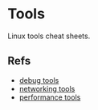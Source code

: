 # Tools

Linux tools cheat sheets.

## Refs
- [debug tools][1]
- [networking tools][3]
- [performance tools][2]

[1]: https://github.com/knoxknox/tools/tree/master/debug#utils
[2]: https://raw.githubusercontent.com/knoxknox/tools/master/assets/linux.png
[3]: https://raw.githubusercontent.com/knoxknox/tools/master/assets/network.png
